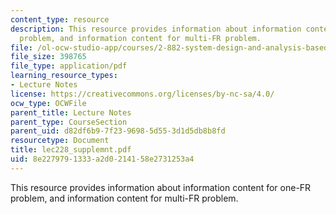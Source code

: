 ```yaml
---
content_type: resource
description: This resource provides information about information content for one-FR
  problem, and information content for multi-FR problem.
file: /ol-ocw-studio-app/courses/2-882-system-design-and-analysis-based-on-ad-and-complexity-theories-spring-2005/8e2279791333a2d0214158e2731253a4_lec228_supplemnt.pdf
file_size: 398765
file_type: application/pdf
learning_resource_types:
- Lecture Notes
license: https://creativecommons.org/licenses/by-nc-sa/4.0/
ocw_type: OCWFile
parent_title: Lecture Notes
parent_type: CourseSection
parent_uid: d82df6b9-7f23-9698-5d55-3d1d5db8b8fd
resourcetype: Document
title: lec228_supplemnt.pdf
uid: 8e227979-1333-a2d0-2141-58e2731253a4
---
```

This resource provides information about information content for one-FR problem, and information content for multi-FR problem.